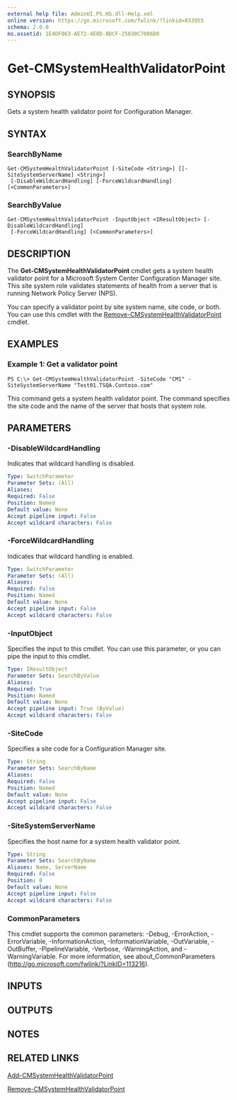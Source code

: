 ```yaml
---
external help file: AdminUI.PS.HS.dll-Help.xml
online version: https://go.microsoft.com/fwlink/?linkid=833955
schema: 2.0.0
ms.assetid: 1E4DF063-AE72-4E8D-8DCF-25030C7086D0
---
```


# Get-CMSystemHealthValidatorPoint

## SYNOPSIS
Gets a system health validator point for Configuration Manager.

## SYNTAX

### SearchByName
```
Get-CMSystemHealthValidatorPoint [-SiteCode <String>] [[-SiteSystemServerName] <String>]
 [-DisableWildcardHandling] [-ForceWildcardHandling] [<CommonParameters>]
```

### SearchByValue
```
Get-CMSystemHealthValidatorPoint -InputObject <IResultObject> [-DisableWildcardHandling]
 [-ForceWildcardHandling] [<CommonParameters>]
```

## DESCRIPTION
The **Get-CMSystemHealthValidatorPoint** cmdlet gets a system health validator point for a Microsoft System Center Configuration Manager site.
This site system role validates statements of health from a server that is running Network Policy Server (NPS).

You can specify a validator point by site system name, site code, or both.
You can use this cmdlet with the [Remove-CMSystemHealthValidatorPoint](Remove-CMSystemHealthValidatorPoint.md) cmdlet.

## EXAMPLES

### Example 1: Get a validator point
```
PS C:\> Get-CMSystemHealthValidatorPoint -SiteCode "CM1" -SiteSystemServerName "Test01.TSQA.Contoso.com"
```

This command gets a system health validator point.
The command specifies the site code and the name of the server that hosts that system role.

## PARAMETERS

### -DisableWildcardHandling
Indicates that wildcard handling is disabled.

```yaml
Type: SwitchParameter
Parameter Sets: (All)
Aliases: 
Required: False
Position: Named
Default value: None
Accept pipeline input: False
Accept wildcard characters: False
```

### -ForceWildcardHandling
Indicates that wildcard handling is enabled.

```yaml
Type: SwitchParameter
Parameter Sets: (All)
Aliases: 
Required: False
Position: Named
Default value: None
Accept pipeline input: False
Accept wildcard characters: False
```

### -InputObject
Specifies the input to this cmdlet. 
You can use this parameter, or you can pipe the input to this cmdlet. 

```yaml
Type: IResultObject
Parameter Sets: SearchByValue
Aliases: 
Required: True
Position: Named
Default value: None
Accept pipeline input: True (ByValue)
Accept wildcard characters: False
```

### -SiteCode
Specifies a site code for a Configuration Manager site.

```yaml
Type: String
Parameter Sets: SearchByName
Aliases: 
Required: False
Position: Named
Default value: None
Accept pipeline input: False
Accept wildcard characters: False
```

### -SiteSystemServerName
Specifies the host name for a system health validator point.

```yaml
Type: String
Parameter Sets: SearchByName
Aliases: Name, ServerName
Required: False
Position: 0
Default value: None
Accept pipeline input: False
Accept wildcard characters: False
```

### CommonParameters
This cmdlet supports the common parameters: -Debug, -ErrorAction, -ErrorVariable, -InformationAction, -InformationVariable, -OutVariable, -OutBuffer, -PipelineVariable, -Verbose, -WarningAction, and -WarningVariable. For more information, see about_CommonParameters (http://go.microsoft.com/fwlink/?LinkID=113216).

## INPUTS

## OUTPUTS

## NOTES

## RELATED LINKS

[Add-CMSystemHealthValidatorPoint](Add-CMSystemHealthValidatorPoint.md)

[Remove-CMSystemHealthValidatorPoint](Remove-CMSystemHealthValidatorPoint.md)


